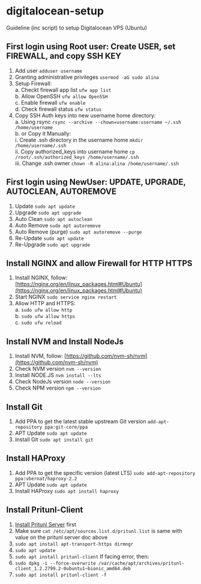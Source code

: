 # digitalocean-setup
Guideline (inc script) to setup Digitalocean VPS (Ubuntu)

## First login using Root user: Create USER, set FIREWALL, and copy SSH KEY
1. Add user `adduser username`
2. Granting administrative privileges `usermod -aG sudo alina`
3. Setup Firewall:  
  a. Checkt firewall app list `ufw app list`  
  b. Allow OpenSSH `ufw allow OpenSSH`  
  c. Enable firewall `ufw enable`  
  d. Check firewall status `ufw status`
4. Copy SSH Auth keys into new username home directory:  
  a. Using rsync `rsync --archive --chown=username:username ~/.ssh /home/username`  
  b. or Copy it Manually:  
    i. Create .ssh directory in the username home `mkdir /home/username/.ssh`  
    ii. Copy authorized_keys into username home `cp /root/.ssh/authorized_keys /home/username/.ssh`  
    iii. Change .ssh owner `chown -R alina:alina /home/username/.ssh`

## First login using NewUser: UPDATE, UPGRADE, AUTOCLEAN, AUTOREMOVE
1. Update `sudo apt update`
2. Upgrade `sudo apt upgrade`
3. Auto Clean `sudo apt autoclean`
4. Auto Remove `sudo apt autoremove`
5. Auto Remove (purge) `sudo apt autoremove --purge`
6. Re-Update `sudo apt update`
7. Re-Upgrade `sudo apt upgrade`

## Install NGINX and allow Firewall for HTTP HTTPS
1. Install NGINX, follow: [https://nginx.org/en/linux_packages.html#Ubuntu](https://nginx.org/en/linux_packages.html#Ubuntu)
2. Start NGINX `sudo service nginx restart`
2. Allow HTTP and HTTPS:  
  a. `sudo ufw allow http`  
  b. `sudo ufw allow https`  
  c. `sudo ufw reload`

## Install NVM and Install NodeJs
1. Install NVM, follow: [https://github.com/nvm-sh/nvm](https://github.com/nvm-sh/nvm)
2. Check NVM version `nvm --version`
3. Install NODE.JS `nvm install --lts`
4. Check NodeJs version `node --version`
5. Check NPM version `npm --version`

## Install Git
1. Add PPA to get the latest stable upstream Git version `add-apt-repository ppa:git-core/ppa`
1. APT Update `sudo apt update`
3. Install Git `sudo apt install git`

## Install HAProxy
1. Add PPA to get the specific version (latest LTS) `sudo add-apt-repository ppa:vbernat/haproxy-2.2`
1. APT Update `sudo apt update`
3. Install HAProxy `sudo apt install haproxy`

## Install Pritunl-Client
1. [Install Pritunl Server](https://pritunl.com/) first
1. Make sure `cat /etc/apt/sources.list.d/pritunl.list` is same with value on the pritunl server doc above
2. `sudo apt install apt-transport-https dirmngr`
3. `sudo apt update`
4. `sudo apt install pritunl-client`
   If facing error, then:
5. `sudo dpkg -i --force-overwrite /var/cache/apt/archives/pritunl-client_1.2.2799.2-0ubuntu1~bionic_amd64.deb`
6. `sudo apt install pritunl-client -f`
